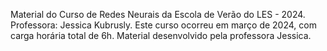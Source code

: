 Material do Curso de Redes Neurais da Escola de Verão do LES - 2024.
Professora: Jessica Kubrusly.
Este curso ocorreu em março de 2024, com carga horária total de 6h. 
Material desenvolvido pela professora Jessica. 
